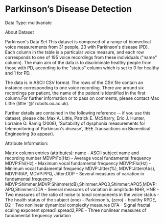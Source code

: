 
# Parkinson’s Disease Detection

Data Type: multivariate

About Dataset

Parkinson's Data Set This dataset is composed of a range of biomedical voice measurements from 31 people, 23 with Parkinson's disease (PD). Each column in the table is a particular voice measure, and each row corresponds to one of 195 voice recordings from these individuals ("name" column). The main aim of the data is to discriminate healthy people from those with PD, according to the "status" column which is set to 0 for healthy and 1 for PD.

The data is in ASCII CSV format. The rows of the CSV file contain an instance corresponding to one voice recording. There are around six recordings per patient, the name of the patient is identified in the first column.For further information or to pass on comments, please contact Max Little (little '@' robots.ox.ac.uk).

Further details are contained in the following reference -- if you use this dataset, please cite: Max A. Little, Patrick E. McSharry, Eric J. Hunter, Lorraine O. Ramig (2008), 'Suitability of dysphonia measurements for telemonitoring of Parkinson's disease', IEEE Transactions on Biomedical Engineering (to appear).

Attribute Information:

Matrix column entries (attributes): name - ASCII subject name and recording number MDVP:Fo(Hz) - Average vocal fundamental frequency MDVP:Fhi(Hz) - Maximum vocal fundamental frequency MDVP:Flo(Hz) - Minimum vocal fundamental frequency MDVP:Jitter(%), MDVP:Jitter(Abs), MDVP:RAP, MDVP:PPQ, Jitter:DDP - Several measures of variation in fundamental frequency MDVP:Shimmer,MDVP:Shimmer(dB),Shimmer:APQ3,Shimmer:APQ5,MDVP:APQ,Shimmer:DDA - Several measures of variation in amplitude NHR, HNR - Two measures of the ratio of noise to tonal components in the voice status - The health status of the subject (one) - Parkinson's, (zero) - healthy RPDE, D2 - Two nonlinear dynamical complexity measures DFA - Signal fractal scaling exponent spread1,spread2,PPE - Three nonlinear measures of fundamental frequency variation

